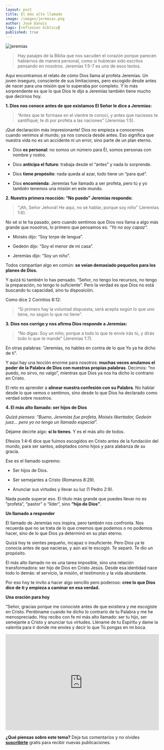```yaml
---
layout: post
title: El más alto llamado
image: /images/jeremias.png
author: José Danois
tags: [reflexion bíblica]
published: true
---
```

![jeremias](/images/jeremias.png)
>Hay pasajes de la Biblia que nos sacuden el corazón porque parecen hablarnos de manera personal, como si hubieran sido escritos pensando en nosotros. Jeremías 1:5-7 es uno de esos textos.

Aquí encontramos el relato de cómo Dios llama al profeta Jeremías. Un joven inseguro, consciente de sus limitaciones, pero escogido desde antes de nacer para una misión que lo superaba por completo. Y lo más sorprendente es que lo que Dios le dijo a Jeremías también tiene mucho que decirnos hoy.

  

**1. Dios nos conoce antes de que existamos El Señor le dice a Jeremías:**

> “Antes que te formase en el vientre te conocí, y antes que nacieses te santifiqué; te di por profeta a las naciones” (Jeremías 1:5).

¡Qué declaración más impresionante! Dios no empieza a conocernos cuando venimos al mundo; ya nos conocía desde antes. Eso significa que nuestra vida no es un accidente ni un error, sino parte de un plan eterno.

-   Dios  **es personal**: no somos un número para Él, somos personas con nombre y rostro.

-   Dios  **anticipa el futuro**: trabaja desde el “antes” y nada lo sorprende.

-   Dios  **tiene propósito**: nada queda al azar, todo tiene un “para qué”.

-   Dios  **encomienda**: Jeremías fue llamado a ser profeta, pero tú y yo también tenemos una misión en este mundo.

  

**2. Nuestra primera reacción: “No puedo” Jeremías responde:**

> “¡Ah, Señor Jehová! He aquí, no sé hablar, porque soy niño” (Jeremías 1:6).

No sé si te ha pasado, pero cuando sentimos que Dios nos llama a algo más grande que nosotros, lo primero que pensamos es:  _“Yo no soy capaz”._

-   Moisés dijo: “Soy torpe de lengua”.

-   Gedeón dijo: “Soy el menor de mi casa”.

-   Jeremías dijo: “Soy un niño”.

Todos compartían algo en común:  **se veían demasiado pequeños para los planes de Dios.**

Y quizá tú también lo has pensado. “Señor, no tengo los recursos, no tengo la preparación, no tengo lo suficiente”. Pero la verdad es que Dios no está buscando tu capacidad, sino tu disposición.

Como dice 2 Corintios 8:12:

> “Si primero hay la voluntad dispuesta, será acepta según lo que uno tiene, no según lo que no tiene”.

  

**3. Dios nos corrige y nos afirma Dios responde a Jeremías:**

> “No digas: Soy un niño; porque a todo lo que te envíe irás tú, y dirás todo lo que te mande” (Jeremías 1:7).

En otras palabras: “Jeremías, no hables en contra de lo que Yo ya he dicho de ti”.

Y aquí hay una lección enorme para nosotros:  **muchas veces anulamos el poder de la Palabra de Dios con nuestras propias palabras**. Decimos: “no puedo, no sirvo, no valgo”, mientras que Dios ya nos ha dicho lo contrario en Cristo.

El reto es aprender a  **alinear nuestra confesión con su Palabra**. No hablar desde lo que vemos o sentimos, sino desde lo que Dios ha declarado como verdad sobre nosotros.

  

**4. El más alto llamado: ser hijos de Dios**

_Quizá pienses: “Bueno, Jeremías fue profeta, Moisés libertador, Gedeón juez… pero yo no tengo un llamado especial”._

Déjame decirte algo:  **sí lo tienes**. Y es el más alto de todos.

Efesios 1:4–6 dice que fuimos escogidos en Cristo antes de la fundación del mundo, para ser santos, adoptados como hijos y para alabanza de su gracia.

Ese es el llamado supremo:

-   Ser hijos de Dios.

-   Ser semejantes a Cristo (Romanos 8:29).

-   Anunciar sus virtudes y llevar su luz (1 Pedro 2:9).

Nada puede superar eso. El título más grande que puedes llevar no es “profeta”, “pastor” o “líder”, sino  **“hijo de Dios”**.

  

**Un llamado a responder**

El llamado de Jeremías nos inspira, pero también nos confronta. Nos recuerda que no se trata de lo que creemos que podemos o no podemos hacer, sino de lo que Dios ya determinó en su plan eterno.

Quizá hoy te sientes pequeño, incapaz o insuficiente. Pero Dios ya te conocía antes de que nacieras, y aún así te escogió. Te separó. Te dio un propósito.

El más alto llamado no es una tarea imposible, sino una relación transformadora: ser hijo de Dios en Cristo Jesús. Desde esa identidad nace todo lo demás: el servicio, la misión, el testimonio y la vida abundante.

Por eso hoy te invito a hacer algo sencillo pero poderoso:  **cree lo que Dios dice de ti y empieza a caminar en esa verdad.**

  

**Una oración para hoy**

“Señor, gracias porque me conociste antes de que existiera y me escogiste en Cristo. Perdóname cuando he dicho lo contrario de tu Palabra y me he menospreciado. Hoy recibo con fe mi más alto llamado: ser tu hijo, ser semejante a Cristo y anunciar tus virtudes. Lléname de tu Espíritu y dame la valentía para ir donde me envíes y decir lo que Tú pongas en mi boca.

<iframe width="100%" height="315" src="https://www.youtube.com/embed/SdoEN8zrXiM?si=nBpYlXv0EBz1S-EZ" title="YouTube video player" frameborder="0" allow="accelerometer; autoplay; clipboard-write; encrypted-media; gyroscope; picture-in-picture; web-share" referrerpolicy="strict-origin-when-cross-origin" allowfullscreen></iframe>

**¿Qué piensas sobre este tema?** Deja tus comentarios y no olvides **[suscribirte](https://www.feedio.co/@jdanois)** gratis para recibir nuevas publicaciones.
<!--stackedit_data:
eyJoaXN0b3J5IjpbLTE1ODk2MzUzOF19
-->